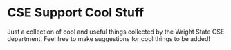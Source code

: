 # CSE Support Cool Stuff

Just a collection of cool and useful things collected by the Wright State CSE department. Feel free to make suggestions for cool things to be added!
